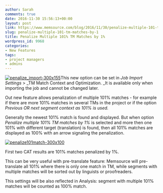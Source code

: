 ```yaml
---
author: Sarah
comments: true
date: 2016-11-30 15:56:13+00:00
layout: post
link: https://www.memsource.com/blog/2016/11/30/penalize-multiple-101-tm-matches-by-1/
slug: penalize-multiple-101-tm-matches-by-1
title: Penalize Multiple 101% TM Matches by 1%
wordpress_id: 9968
categories:
- New Features
tags:
- project managers
- admins
---
```


[![penalize_import-300x155](http://www.memsource.com/wp-content/uploads/2016/11/penalize_import-300x155.png)](http://www.memsource.com/wp-content/uploads/2016/11/penalize_import-300x155.png)This new option can be set in _Job Import Settings_ > _TM Match Context and Optimization. _It is available only when importing the job and cannot be changed later.

Out new feature allows penalization of multiple 101% matches - for example if there are more 101% matches in several TMs in the project or if the option _Previous OR next segment context as 101% _is used_._

Generally the newest 101% match is found and displayed. But when option _Penalize multiple 101% TM matches by 1%_ is selected and more then one 101% with different target (translation) is found, then all 101% matches are displayed as 100% with an arrow signaling the penalization.

[![penalize101match-300x100](http://www.memsource.com/wp-content/uploads/2016/11/penalize101Match-300x100.png)](http://www.memsource.com/wp-content/uploads/2016/11/penalize101Match-300x100.png)

First two CAT results are 101% matches penalized by 1%.

This can be very useful with pre-translate feature: Memsource will pre-translate all 101% where there is only one match in TM, while segments with multiple matches will be sorted out by linguists or proofreaders.

This settings will be also reflected in Analysis: segment with multiple 101% matches will be counted as 100% match.
